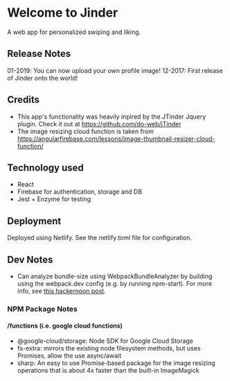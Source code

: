# Welcome to Jinder

A web app for personalized swiping and liking.

## Release Notes

01-2019: You can now upload your own profile image!
12-2017: First release of Jinder onto the world!

## Credits

*   This app's functionality was heavily inpired by the JTinder Jquery plugin. Check it out at https://github.com/do-web/jTinder 
*   The image resizing cloud function is taken from https://angularfirebase.com/lessons/image-thumbnail-resizer-cloud-function/ 

## Technology used

*   React
*   Firebase for authentication, storage and DB
*   Jest + Enzyme for testing

## Deployment

Deployed using Netlify. See the netlify.toml file for configuration.

## Dev Notes

*   Can analyze bundle-size using WebpackBundleAnalyzer by building using the webpack.dev config (e.g. by running npm-start). For more info, see [this hackernoon post](https://hackernoon.com/optimising-your-application-bundle-size-with-webpack-e85b00bab579).

### NPM Package Notes

#### /functions (i.e. google cloud functions)
*   @google-cloud/storage: Node SDK for Google Cloud Storage
*   fs-extra: mirrors the existing node filesystem methods, but uses Promises, allow the use async/await
*   sharp: An easy to use Promise-based package for the image resizing operations that is about 4x faster than the built-in ImageMagick